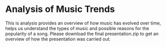 # Analysis of Music Trends
This is analysis provides an overview of how music has evolved over time, helps us understand the types of music and possible reasons for the popularity of a song.
Please download the final presentation.zip to get an overview of how the presentation was carried out. 
